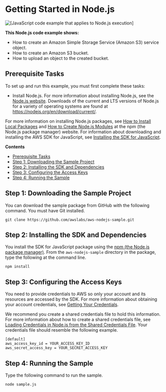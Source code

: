 # Getting Started in Node\.js<a name="getting-started-nodejs"></a>

![\[JavaScript code example that applies to Node.js execution\]](http://docs.aws.amazon.com/sdk-for-javascript/v2/developer-guide/images/nodeicon.png)

**This Node\.js code example shows:**
+ How to create an Amazon Simple Storage Service \(Amazon S3\) service object\.
+ How to create an Amazon S3 bucket\.
+ How to upload an object to the created bucket\.

## Prerequisite Tasks<a name="getting-started-nodejs-prerequisites"></a>

To set up and run this example, you must first complete these tasks:
+ Install Node\.js\. For more information about installing Node\.js, see the [Node\.js website](https://nodejs.org)\. Downloads of the current and LTS versions of Node\.js for a variety of operating systems are found at [https://nodejs\.org/en/download/current/](https://nodejs.org/en/download/current/)\.

For more information on installing Node\.js packages, see [How to Install Local Packages](https://docs.npmjs.com/getting-started/installing-npm-packages-locally) and [How to Create Node\.js Modules](https://docs.npmjs.com/getting-started/creating-node-modules) at the npm \(the Node\.js package manager\) website\. For information about downloading and installing the AWS SDK for JavaScript, see [Installing the SDK for JavaScript](installing-jssdk.md)\.

**Contents**
+ [Prerequisite Tasks](#getting-started-nodejs-prerequisites)
+ [Step 1: Downloading the Sample Project](#getting-started-nodejs-download)
+ [Step 2: Installing the SDK and Dependencies](#getting-started-nodejs-install-sdk)
+ [Step 3: Configuring the Access Keys](#getting-started-nodejs-configure-keys)
+ [Step 4: Running the Sample](#getting-started-nodejs-run-sample)

## Step 1: Downloading the Sample Project<a name="getting-started-nodejs-download"></a>

You can download the sample package from GitHub with the following command\. You must have Git installed\.

```
git clone https://github.com/awslabs/aws-nodejs-sample.git
```

## Step 2: Installing the SDK and Dependencies<a name="getting-started-nodejs-install-sdk"></a>

You install the SDK for JavaScript package using the [npm \(the Node\.js package manager\)](https://www.npmjs.com)\. From the `aws-nodejs-sample` directory in the package, type the following at the command line\.

```
npm install
```

## Step 3: Configuring the Access Keys<a name="getting-started-nodejs-configure-keys"></a>

You need to provide credentials to AWS so only your account and its resources are accessed by the SDK\. For more information about obtaining your account credentials, see [Getting Your Credentials](getting-your-credentials.md)\.

We recommend you create a shared credentials file to hold this information\. For more information about how to create a shared credentials file, see [Loading Credentials in Node\.js from the Shared Credentials File](loading-node-credentials-shared.md)\. Your credentials file should resemble the following example\.

```
[default]
aws_access_key_id = YOUR_ACCESS_KEY_ID
aws_secret_access_key = YOUR_SECRET_ACCESS_KEY
```

## Step 4: Running the Sample<a name="getting-started-nodejs-run-sample"></a>

Type the following command to run the sample\.

```
node sample.js
```